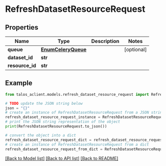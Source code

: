 # RefreshDatasetResourceRequest


## Properties

Name | Type | Description | Notes
------------ | ------------- | ------------- | -------------
**queue** | [**EnumCeleryQueue**](EnumCeleryQueue.md) |  | [optional] 
**dataset_id** | **str** |  | 
**resource_id** | **str** |  | 

## Example

```python
from talos_aclient.models.refresh_dataset_resource_request import RefreshDatasetResourceRequest

# TODO update the JSON string below
json = "{}"
# create an instance of RefreshDatasetResourceRequest from a JSON string
refresh_dataset_resource_request_instance = RefreshDatasetResourceRequest.from_json(json)
# print the JSON string representation of the object
print(RefreshDatasetResourceRequest.to_json())

# convert the object into a dict
refresh_dataset_resource_request_dict = refresh_dataset_resource_request_instance.to_dict()
# create an instance of RefreshDatasetResourceRequest from a dict
refresh_dataset_resource_request_from_dict = RefreshDatasetResourceRequest.from_dict(refresh_dataset_resource_request_dict)
```
[[Back to Model list]](../README.md#documentation-for-models) [[Back to API list]](../README.md#documentation-for-api-endpoints) [[Back to README]](../README.md)


